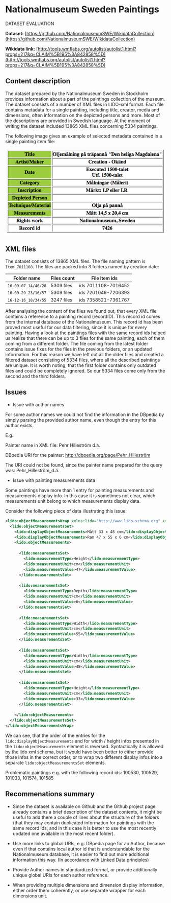 # Nationalmuseum Sweden Paintings

DATASET EVALUATION

**Dataset:** [https://github.com/NationalmuseumSWE/WikidataCollection](https://github.com/NationalmuseumSWE/WikidataCollection)

**Wikidata link:** [http://tools.wmflabs.org/autolist/autolist1.html?props=217&q=CLAIM%5B195%3A842858%5D](http://tools.wmflabs.org/autolist/autolist1.html?props=217&q=CLAIM%5B195%3A842858%5D)


## Content description

The dataset prepared by the Nationalmuseum Sweden in Stockholm provides information about a part of the paintings collection of the museum. 
The dataset consists of a number of XML files in LIDO-xml format. Each file contains metadata for a single painting, 
including title, creator, media and dimensions, often information on the depicted persons and more. Most of the descriptions are provided in Swedish language.
At the moment of writing the dataset included 13865 XML files concerning 5334 paintings.

The following image gives an example of selected metadata contained in a single painting item file:

<img src="PaintingItem.png" alt="Painting item metadata" />

## XML files

The dataset consists of 13865 XML files. 
The file naming pattern is `Item_7011108`. 
The files are packed into 3 folders named by creation date: 

| Folder name | Files count | File item ids |
| ------------- | ------------- | ------------- |
| `16-09-07_14/46/28` | 5309 files | ids 7011108-7016452 |
| `16-09-29_23/16/57` | 5309 files | ids 7201049-7206393 |
| `16-12-16_18/34/55` | 3247 files | ids 7358521-7361767 |

After analysing the content of the files we found out, that every XML file contains a reference to a painting record (recordID). 
This record id comes from the internal database of the Nationalmuseum. This record id has been proved most useful for our data filtering, since it is unique for every painting. Having a look at the paintings files with the same record ids helped us realize that there can be up to 3 files for the same painting, each of them coming from a different folder. The file coming from the latest folder contains issue fixes for the files in the previous folders, or an updated information. For this reason we have left out all the older files and created a filtered dataset consisting of 5334 files, where all the described paintings are unique. It is worth noting, that the first folder contains only outdated files and could be completely ignored. So our 5334 files come only from the second and the third folders.

## Issues

- Issue with author names

For some author names we could not find the information in the DBpedia by simply parsing the provided author name, even though the entry for this author exists. 

E.g.:

Painter name in XML file: Pehr Hilleström d.ä.

DBpedia URI for the painter: http://dbpedia.org/page/Pehr_Hilleström

The URI could not be found, since the painter name prepared for the query was: Pehr_Hilleström_d.ä.

- Issue with painting measurements data

Some paintings have more than 1 entry for painting measurements and measurements display info. 
In this case it is sometimes not clear, which measurements unit belong to which measurements display data.

Consider the following piece of data illustrating this issue:

```xml
<lido:objectMeasurementsWrap xmlns:lido="http://www.lido-schema.org" xmlns:gml="http://www.opengis.net/gml" xmlns:xalan="http://xml.apache.org/xalan">
  <lido:objectMeasurementsSet>
    <lido:displayObjectMeasurements>Mått 33 x 48 cm</lido:displayObjectMeasurements>
    <lido:displayObjectMeasurements>Ram 47 x 55 x 6 cm</lido:displayObjectMeasurements>
    <lido:objectMeasurements>

      <lido:measurementsSet>
        <lido:measurementType>Height</lido:measurementType>
        <lido:measurementUnit>cm</lido:measurementUnit>
        <lido:measurementValue>47</lido:measurementValue>
      </lido:measurementsSet>

      <lido:measurementsSet>
        <lido:measurementType>Depth</lido:measurementType>
        <lido:measurementUnit>cm</lido:measurementUnit>
        <lido:measurementValue>6</lido:measurementValue>
      </lido:measurementsSet>

      <lido:measurementsSet>
        <lido:measurementType>Width</lido:measurementType>
        <lido:measurementUnit>cm</lido:measurementUnit>
        <lido:measurementValue>55</lido:measurementValue>
      </lido:measurementsSet>

      <lido:measurementsSet>
        <lido:measurementType>Width</lido:measurementType>
        <lido:measurementUnit>cm</lido:measurementUnit>
        <lido:measurementValue>48</lido:measurementValue>
      </lido:measurementsSet>

      <lido:measurementsSet>
        <lido:measurementType>Height</lido:measurementType>
        <lido:measurementUnit>cm</lido:measurementUnit>
        <lido:measurementValue>33</lido:measurementValue>
      </lido:measurementsSet>

    </lido:objectMeasurements>
  </lido:objectMeasurementsSet>
</lido:objectMeasurementsWrap>

```

We can see, that the order of the entries for the `lido:displayObjectMeasurements` and for width / height infos presented in the `lido:objectMeasurements` element is reversed. Syntactically it is allowed by the lido xml schema, but it would have been better to either provide those infos in the correct order, or to wrap two different display infos into a separate `lido:objectMeasurementsSet` elements.

Problematic paintings e.g. with the following record ids:
100530, 100529, 101033, 101574, 101585

## Recommenations summary

- Since the dataset is available on Github and the Github project page already contains a brief description of the dataset contents, it might be useful to add there a couple of lines about the structure of the folders (that they may contain duplicated information for paintings with the same record ids, and in this case it is better to use the most recently updated one available in the most recent folder). 

- Use more links to global URIs, e.g. DBpedia page for an Author, because even if that contains local author id that is understandable for the Nationalmuseum database, it is easier to find out more additional information this way. (In accordance with Linked Data principles)

- Provide Author names in standardized format, or provide additionally unique global URIs for each author reference.

- When providing multiple dimensions and dimension display information, either order them coherently, or use separate wrapper for each dimensions unit.
